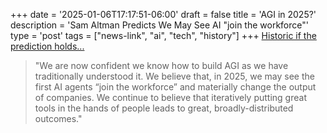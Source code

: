 +++
date = '2025-01-06T17:17:51-06:00'
draft = false
title = 'AGI in 2025?'
description = 'Sam Altman Predicts We May See AI &quot;join the workforce&quot;'
type = 'post'
tags = ["news-link", "ai", "tech", "history"]
+++
[Historic if the prediction holds...](https://blog.samaltman.com/reflections)

> "We are now confident we know how to build AGI as we have traditionally understood it. We believe that, in 2025, we may see the first AI agents “join the workforce” and materially change the output of companies. We continue to believe that iteratively putting great tools in the hands of people leads to great, broadly-distributed outcomes."